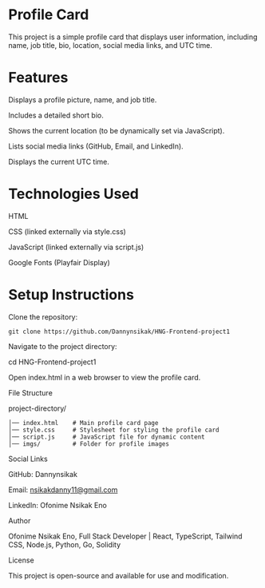 # Profile Card

This project is a simple profile card that displays user information, including name, job title, bio, location, social media links, and UTC time.

# Features

Displays a profile picture, name, and job title.

Includes a detailed short bio.

Shows the current location (to be dynamically set via JavaScript).

Lists social media links (GitHub, Email, and LinkedIn).

Displays the current UTC time.

# Technologies Used

HTML

CSS (linked externally via style.css)

JavaScript (linked externally via script.js)

Google Fonts (Playfair Display)

# Setup Instructions

Clone the repository:

    git clone https://github.com/Dannynsikak/HNG-Frontend-project1

Navigate to the project directory:

cd HNG-Frontend-project1

Open index.html in a web browser to view the profile card.

File Structure

project-directory/

    │── index.html    # Main profile card page
    │── style.css     # Stylesheet for styling the profile card
    │── script.js     # JavaScript file for dynamic content
    │── imgs/         # Folder for profile images

Social Links

GitHub: Dannynsikak

Email: nsikakdanny11@gmail.com

LinkedIn: Ofonime Nsikak Eno

Author

Ofonime Nsikak Eno, Full Stack Developer | React, TypeScript, Tailwind CSS, Node.js, Python, Go, Solidity

License

This project is open-source and available for use and modification.
